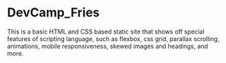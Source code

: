 # DevCamp_Fries

This is a basic HTML and CSS based static site that shows off special features of scripting language, such as flexbox, css grid, parallax scrolling, animations, mobile responsiveness, skewed images and headings, and more.
